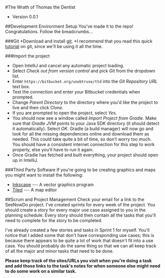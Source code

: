 #The Wrath of Thomas the Dentist

* Version 0.0.1

##Development Environment Setup
You've made it to the repo! Congratulations. Follow the breadcrumbs...

###Git
*Download and install [git](https://git-scm.com/downloads).
*I recommend that you read this quick [tutorial](http://rogerdudler.github.io/git-guide/) on git,
since we'll be using it all the time.

###Import the project
* Open IntelliJ and cancel any automatic project loading.
* Select *Check out from version control* and pick *Git* from the dropdown list.
* Enter `https://bitbucket.org/unobtruse/ttd` into the *Git Repository URL* text box.
* Test the connection and enter your Bitbucket credentials when prompted.
* Change *Parent Directory* to the directory where you'd like the project to live and then click *Clone*.
* If you are prompted to open the project, select *Yes*.
* You should now see a window called *Import Project from Gradle*. Make sure that *Gradle JVM* points to your Java SDK
directory (it should detect it automatically). Select *OK*. Gradle (a build manager) will now go and look for all the
missing dependencies online and download them as needed. This could take quite a bit of time, so don't worry too much.
You should have a consistent internet connection for this step to work properly, else you'll have to run it again.
* Once Gradle has fetched and built everything, your project should open up in IntelliJ.

###Third Party Software
If you're going to be creating graphics and maps you might want to install the following:
* [Inkscape](https://inkscape.org/en/download/) --- A vector graphics program
* [Tiled](http://www.mapeditor.org/download.html) --- A map editor

##Scrum and Project Management
Check your email for a link to the SeeNowDo project. I've created sprints for every week of the project. You should
create a *story* for every major use case assigned to you in the planning schedule. Every story should then contain all
the tasks that you'll need to complete for the story to be completed.

I've already created a few stories and tasks in Sprint 1 for myself. You'll notice that I added some that don't have
corresponding use cases; this is because there appears to be quite a lot of work that doesn't fit into a use case.
You should probably do the same thing so that we can all keep track of all the major and minor tasks that need to be
done.

**Please keep track of the sites/URLs you visit when you're doing a task and add those links to the task's notes for
when someone else might need to do some work on a similar task.**

